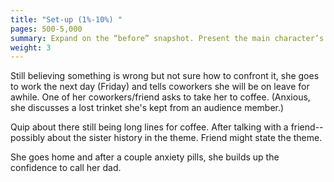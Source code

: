 ```yaml
---
title: "Set-up (1%-10%) "
pages: 500-5,000
summary: Expand on the “before” snapshot. Present the main character’s world as it is, and what is missing in their life.
weight: 3
---
```

Still believing something is wrong but not sure how to confront it, she goes to work the next day (Friday) and tells coworkers she will be on leave for awhile. One of her coworkers/friend asks to take her to coffee. (Anxious, she discusses a lost trinket she's kept from an audience member.)

Quip about there still being long lines for coffee. After talking with a friend--possibly about the sister history in the theme. Friend might state the theme.

She goes home and after a couple anxiety pills, she builds up the confidence to call her dad.
